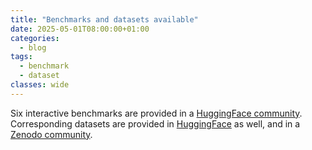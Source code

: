 ```yaml
---
title: "Benchmarks and datasets available"
date: 2025-05-01T08:00:00+01:00
categories:
  - blog
tags:
  - benchmark
  - dataset
classes: wide
---
```


Six interactive benchmarks are provided in a [HuggingFace community]. Corresponding datasets are provided in [HuggingFace] as well, and in a [Zenodo community].

[HuggingFace community]: https://huggingface.co/PLAIDcompetitions
[HuggingFace]: https://huggingface.co/PLAID-datasets
[Zenodo community]: https://zenodo.org/communities/plaid_datasets
